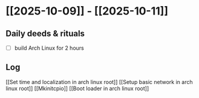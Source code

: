 # [[2025-10-09]] -  [[2025-10-11]]

## Daily deeds & rituals


- [ ] build Arch Linux for 2 hours

## Log
[[Set time and localization in arch linux root]]
[[Setup basic network in arch linux root]]
[[Mkinitcpio]]
[[Boot loader in arch linux root]]



